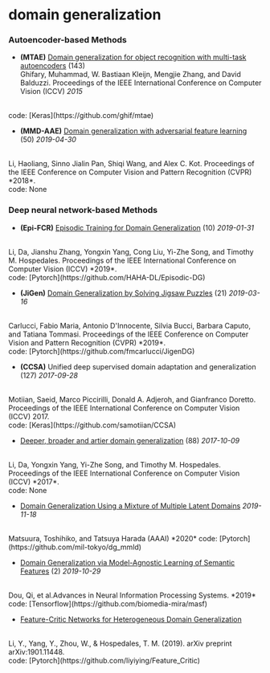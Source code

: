 # domain generalization

### Autoencoder-based Methods
+ **(MTAE)** [Domain generalization for object recognition with multi-task autoencoders](https://www.cv-foundation.org/openaccess/content_iccv_2015/papers/Ghifary_Domain_Generalization_for_ICCV_2015_paper.pdf) (143) <br>
Ghifary, Muhammad, W. Bastiaan Kleijn, Mengjie Zhang, and David Balduzzi.
Proceedings of the IEEE International Conference on Computer Vision (ICCV) *2015*
<br>
code: [Keras](https://github.com/ghif/mtae)


+ **(MMD-AAE)** [Domain generalization with adversarial feature learning](http://openaccess.thecvf.com/content_cvpr_2018/CameraReady/2932.pdf) (50) *2019-04-30*
<br>
Li, Haoliang, Sinno Jialin Pan, Shiqi Wang, and Alex C. Kot.
Proceedings of the IEEE Conference on Computer Vision and Pattern Recognition (CVPR) *2018*.
<br>
code: None

### Deep neural network-based Methods
+ **(Epi-FCR)** [Episodic Training for Domain Generalization](https://arxiv.org/abs/1902.00113) (10) *2019-01-31*
<br>
Li, Da, Jianshu Zhang, Yongxin Yang, Cong Liu, Yi-Zhe Song, and Timothy M. Hospedales.
Proceedings of the IEEE International Conference on Computer Vision (ICCV) *2019*.
<br>
code: [Pytorch](https://github.com/HAHA-DL/Episodic-DG)

+ **(JiGen)** [Domain Generalization by Solving Jigsaw Puzzles](https://arxiv.org/abs/1903.06864) (21) *2019-03-16*
<br>
Carlucci, Fabio Maria, Antonio D'Innocente, Silvia Bucci, Barbara Caputo, and Tatiana Tommasi.
Proceedings of the IEEE Conference on Computer Vision and Pattern Recognition (CVPR) *2019*.
<br>
code: [Pytorch](https://github.com/fmcarlucci/JigenDG)

+ **(CCSA)** Unified deep supervised domain adaptation and generalization (127) *2017-09-28*
<br>
Motiian, Saeid, Marco Piccirilli, Donald A. Adjeroh, and Gianfranco Doretto.
Proceedings of the IEEE International Conference on Computer Vision (ICCV) 2017.
<br>
code: [Keras](https://github.com/samotiian/CCSA)

+ [Deeper, broader and artier domain generalization](https://ieeexplore.ieee.org/abstract/document/8237853) (88) *2017-10-09*
<br>
Li, Da, Yongxin Yang, Yi-Zhe Song, and Timothy M. Hospedales.
Proceedings of the IEEE International Conference on Computer Vision (ICCV) *2017*.
<br>
code: None

+ [Domain Generalization Using a Mixture of Multiple Latent Domains](https://arxiv.org/abs/1911.07661v1) *2019-11-18*
<br>
Matsuura, Toshihiko, and Tatsuya Harada (AAAI) *2020*
code: [Pytorch](https://github.com/mil-tokyo/dg_mmld)

+ [Domain Generalization via Model-Agnostic Learning of Semantic Features](https://papers.nips.cc/paper/8873-domain-generalization-via-model-agnostic-learning-of-semantic-features) (2) *2019-10-29*
<br>
Dou, Qi, et al.Advances in Neural Information Processing Systems. *2019*
<br>
code: [Tensorflow](https://github.com/biomedia-mira/masf)

+ [Feature-Critic Networks for Heterogeneous Domain Generalization](http://proceedings.mlr.press/v97/li19l/li19l.pdf) 
<br>
Li, Y., Yang, Y., Zhou, W., & Hospedales, T. M. (2019). arXiv preprint arXiv:1901.11448.
<br>
code: [Pytorch](https://github.com/liyiying/Feature_Critic)




